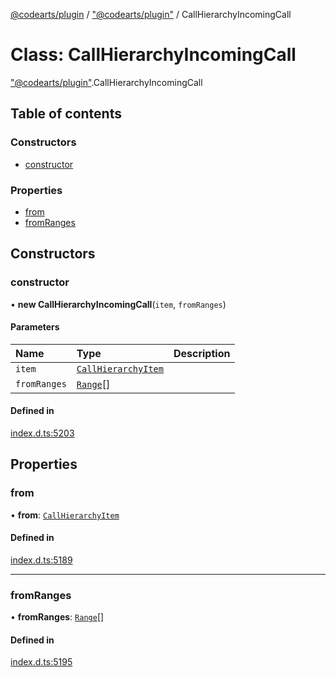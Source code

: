 [@codearts/plugin](../README.md) / ["@codearts/plugin"](../modules/_codearts_plugin_.md) / CallHierarchyIncomingCall

# Class: CallHierarchyIncomingCall

["@codearts/plugin"](../modules/_codearts_plugin_.md).CallHierarchyIncomingCall

## Table of contents

### Constructors

- [constructor](codearts_plugin_.CallHierarchyIncomingCall.md#constructor)

### Properties

- [from](codearts_plugin_.CallHierarchyIncomingCall.md#from)
- [fromRanges](codearts_plugin_.CallHierarchyIncomingCall.md#fromranges)

## Constructors

### constructor

• **new CallHierarchyIncomingCall**(`item`, `fromRanges`)

#### Parameters

| Name | Type | Description |
| :------ | :------ | :------ |
| `item` | [`CallHierarchyItem`](codearts_plugin_.CallHierarchyItem.md) |  |
| `fromRanges` | [`Range`](codearts_plugin_.Range.md)[] |  |

#### Defined in

[index.d.ts:5203](https://github.com/huaweicloud/cloudide-plugin-api/blob/a4193a8/index.d.ts#L5203)

## Properties

### from

• **from**: [`CallHierarchyItem`](codearts_plugin_.CallHierarchyItem.md)

#### Defined in

[index.d.ts:5189](https://github.com/huaweicloud/cloudide-plugin-api/blob/a4193a8/index.d.ts#L5189)

___

### fromRanges

• **fromRanges**: [`Range`](codearts_plugin_.Range.md)[]

#### Defined in

[index.d.ts:5195](https://github.com/huaweicloud/cloudide-plugin-api/blob/a4193a8/index.d.ts#L5195)
